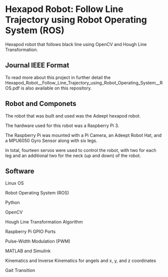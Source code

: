 # Hexapod Robot: Follow Line Trajectory using Robot Operating System (ROS)
Hexapod robot that follows black line using OpenCV and Hough Line Transformation.


## Journal IEEE Format
To read more about this project in further detail the Hexapod_Robot__Follow_Line_Trajectory_using_Robot_Operating_System__ROS.pdf is also available on this repository.


## Robot and Componets
The robot that was built and used was the Adeept hexapod robot.

The hardware used for this robot was a Raspberry Pi 3. 

The Raspberry Pi was mounted with a Pi Camera, an Adeept Robot Hat, and a MPU6050 Gyro Sensor along with six legs.

In total, fourteen servos were used to control the robot, with two for each leg and an additional two for the neck (up and down) of the robot.

## Software
Linux OS

Robot Operating System (ROS)

Python

OpenCV

Hough Line Transformation Algorithm

Raspberry Pi GPIO Ports

Pulse-Width Modulation (PWM)



MATLAB and Simulink

Kinematics and Inverse Kinematics for angels and x, y, and z coordinates

Gait Transition
